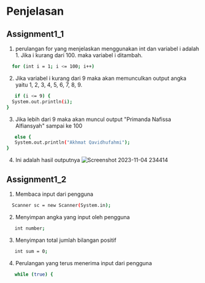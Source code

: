 # Penjelasan

## Assignment1_1
1. perulangan for yang menjelaskan menggunakan int dan variabel i adalah 1. Jika i kurang dari 100. maka variabel i ditambah.
 ```sh
   for (int i = 1; i <= 100; i++)
   ```
2. Jika variabel i kurang dari 9 maka akan memunculkan output angka yaitu 1, 2, 3, 4, 5, 6, 7, 8, 9.
```sh
   if (i <= 9) {
  System.out.println(i);
}
 ```

3. Jika lebih dari 9 maka akan muncul output "Primanda Nafissa Alfiansyah" sampai ke 100
```sh
   else {
   System.out.println("Akhmat Qavidhufahmi");
}
   ```
4. Ini adalah hasil outputnya
![Screenshot 2023-11-04 234414](https://github.com/Fx79/Assignment1-G1A023044-Primanda_Nafissa_Alfiansyah/assets/147541049/575abbd1-81cf-4bff-bbf1-38ae185ad7aa)

## Assignment1_2
1. Membaca input dari pengguna
 ```sh
   Scanner sc = new Scanner(System.in);
   ```
2. Menyimpan angka yang input oleh pengguna
```sh
   int number;
   ```
3. Menyimpan total jumlah bilangan positif
```sh
   int sum = 0;
   ```
4. Perulangan yang terus menerima input dari pengguna
```sh
   while (true) {
   ```
